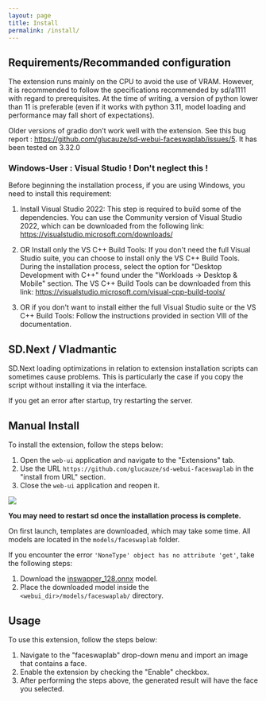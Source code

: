 ```yaml
---
layout: page
title: Install
permalink: /install/
---
```


## Requirements/Recommanded configuration

The extension runs mainly on the CPU to avoid the use of VRAM. However, it is recommended to follow the specifications recommended by sd/a1111 with regard to prerequisites. At the time of writing, a version of python lower than 11 is preferable (even if it works with python 3.11, model loading and performance may fall short of expectations).

Older versions of gradio don’t work well with the extension. See this bug report : https://github.com/glucauze/sd-webui-faceswaplab/issues/5. It has been tested on 3.32.0

### Windows-User : Visual Studio ! Don't neglect this !

Before beginning the installation process, if you are using Windows, you need to install this requirement:

1. Install Visual Studio 2022: This step is required to build some of the dependencies. You can use the Community version of Visual Studio 2022, which can be downloaded from the following link: https://visualstudio.microsoft.com/downloads/

2. OR Install only the VS C++ Build Tools: If you don't need the full Visual Studio suite, you can choose to install only the VS C++ Build Tools. During the installation process, select the option for "Desktop Development with C++" found under the "Workloads -> Desktop & Mobile" section. The VS C++ Build Tools can be downloaded from this link: https://visualstudio.microsoft.com/visual-cpp-build-tools/

3. OR if you don't want to install either the full Visual Studio suite or the VS C++ Build Tools: Follow the instructions provided in section VIII of the documentation.

## SD.Next / Vladmantic

SD.Next loading optimizations in relation to extension installation scripts can sometimes cause problems. This is particularly the case if you copy the script without installing it via the interface.

If you get an error after startup, try restarting the server.

## Manual Install

To install the extension, follow the steps below:

1. Open the `web-ui` application and navigate to the "Extensions" tab.
2. Use the URL `https://github.com/glucauze/sd-webui-faceswaplab` in the "install from URL" section.
3. Close the `web-ui` application and reopen it.

![](/assets/images/install_from_url.png)


**You may need to restart sd once the installation process is complete.**

On first launch, templates are downloaded, which may take some time. All models are located in the `models/faceswaplab` folder.

If you encounter the error `'NoneType' object has no attribute 'get'`, take the following steps:

1. Download the [inswapper_128.onnx](https://huggingface.co/henryruhs/faceswaplab/resolve/main/inswapper_128.onnx) model.
2. Place the downloaded model inside the `<webui_dir>/models/faceswaplab/` directory.

## Usage

To use this extension, follow the steps below:

1. Navigate to the "faceswaplab" drop-down menu and import an image that contains a face.
2. Enable the extension by checking the "Enable" checkbox.
3. After performing the steps above, the generated result will have the face you selected.
